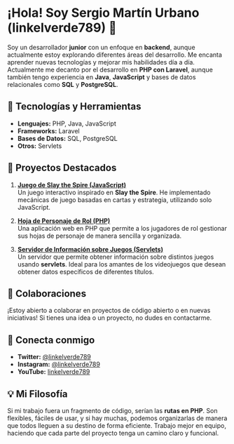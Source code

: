 # ¡Hola! Soy Sergio Martín Urbano (linkelverde789) 👋

Soy un desarrollador **junior** con un enfoque en **backend**, aunque actualmente estoy explorando diferentes áreas del desarrollo. Me encanta aprender nuevas tecnologías y mejorar mis habilidades día a día. Actualmente me decanto por el desarrollo en **PHP con Laravel**, aunque también tengo experiencia en **Java**, **JavaScript** y bases de datos relacionales como **SQL** y **PostgreSQL**.

## 🔧 Tecnologías y Herramientas

- **Lenguajes:** PHP, Java, JavaScript
- **Frameworks:** Laravel
- **Bases de Datos:** SQL, PostgreSQL
- **Otros:** Servlets

## 🌟 Proyectos Destacados

1. **[Juego de Slay the Spire (JavaScript)](link)**  
   Un juego interactivo inspirado en **Slay the Spire**. He implementado mecánicas de juego basadas en cartas y estrategia, utilizando solo JavaScript.

2. **[Hoja de Personaje de Rol (PHP)](link)**  
   Una aplicación web en PHP que permite a los jugadores de rol gestionar sus hojas de personaje de manera sencilla y organizada.

3. **[Servidor de Información sobre Juegos (Servlets)](link)**  
   Un servidor que permite obtener información sobre distintos juegos usando **servlets**. Ideal para los amantes de los videojuegos que desean obtener datos específicos de diferentes títulos.

## 🤝 Colaboraciones

¡Estoy abierto a colaborar en proyectos de código abierto o en nuevas iniciativas! Si tienes una idea o un proyecto, no dudes en contactarme.

## 📱 Conecta conmigo

- **Twitter:** [@linkelverde789](link)
- **Instagram:** [@linkelverde789](link)
- **YouTube:** [linkelverde789](link)

## 💡 Mi Filosofía

Si mi trabajo fuera un fragmento de código, serían las **rutas en PHP**. Son flexibles, fáciles de usar, y si hay muchas, podemos organizarlas de manera que todos lleguen a su destino de forma eficiente. Trabajo mejor en equipo, haciendo que cada parte del proyecto tenga un camino claro y funcional.
